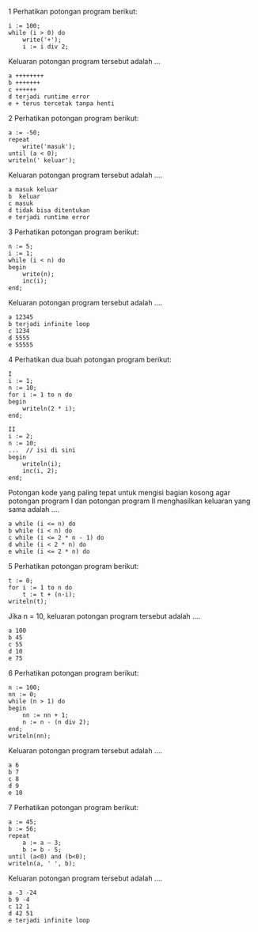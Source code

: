 1 	Perhatikan potongan program berikut:

    i := 100;
    while (i > 0) do
        write('+');
        i := i div 2;

Keluaran potongan program tersebut adalah ...

    a ++++++++
    b +++++++
    c ++++++
    d terjadi runtime error
    e + terus tercetak tanpa henti

2 	Perhatikan potongan program berikut:

    a := -50;
    repeat
        write('masuk');
    until (a < 0);
    writeln(' keluar');

Keluaran potongan program tersebut adalah ....

    a masuk keluar
    b  keluar
    c masuk
    d tidak bisa ditentukan
    e terjadi runtime error

3 	Perhatikan potongan program berikut:

    n := 5;
    i := 1;
    while (i < n) do
    begin
        write(n);
        inc(i);
    end;

Keluaran potongan program tersebut adalah ....

    a 12345
    b terjadi infinite loop
    c 1234
    d 5555
    e 55555

4 	Perhatikan dua buah potongan program berikut:

    I
    i := 1;
    n := 10;
    for i := 1 to n do
    begin
        writeln(2 * i);
    end;

    II
    i := 2;
    n := 10;
    ...  // isi di sini
    begin
        writeln(i);
        inc(i, 2);
    end;

Potongan kode yang paling tepat untuk mengisi bagian kosong agar potongan program I dan potongan program II menghasilkan keluaran yang sama adalah ....

    a while (i <= n) do
    b while (i < n) do
    c while (i <= 2 * n - 1) do
    d while (i < 2 * n) do
    e while (i <= 2 * n) do

5 	Perhatikan potongan program berikut:

    t := 0;
    for i := 1 to n do
        t := t + (n-i);
    writeln(t);

Jika n = 10, keluaran potongan program tersebut adalah ....

    a 100
    b 45
    c 55
    d 10
    e 75

6 	Perhatikan potongan program berikut:

    n := 100;
    nn := 0;
    while (n > 1) do
    begin
        nn := nn + 1;
        n := n - (n div 2);
    end;
    writeln(nn);

Keluaran potongan program tersebut adalah ....

    a 6
    b 7
    c 8
    d 9
    e 10
7 	Perhatikan potongan program berikut:

    a := 45;
    b := 56;
    repeat
        a := a – 3;
        b := b - 5;
    until (a<0) and (b<0);
    writeln(a, ' ', b);

Keluaran potongan program tersebut adalah ....

    a -3 -24
    b 9 -4
    c 12 1
    d 42 51
    e terjadi infinite loop